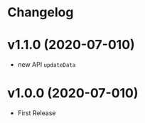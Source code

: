 # Changelog

# v1.1.0 (2020-07-010)

- new API `updateData`

# v1.0.0 (2020-07-010)

- First Release
